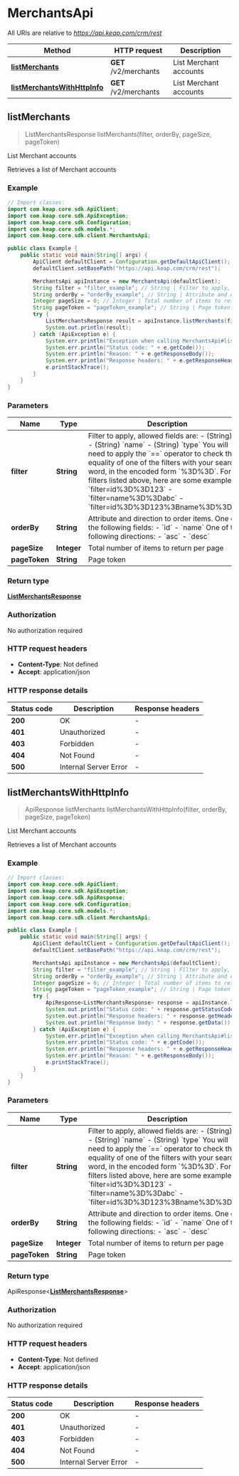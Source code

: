 # MerchantsApi

All URIs are relative to *https://api.keap.com/crm/rest*

| Method | HTTP request | Description |
|------------- | ------------- | -------------|
| [**listMerchants**](MerchantsApi.md#listMerchants) | **GET** /v2/merchants | List Merchant accounts |
| [**listMerchantsWithHttpInfo**](MerchantsApi.md#listMerchantsWithHttpInfo) | **GET** /v2/merchants | List Merchant accounts |



## listMerchants

> ListMerchantsResponse listMerchants(filter, orderBy, pageSize, pageToken)

List Merchant accounts

Retrieves a list of Merchant accounts

### Example

```java
// Import classes:
import com.keap.core.sdk.ApiClient;
import com.keap.core.sdk.ApiException;
import com.keap.core.sdk.Configuration;
import com.keap.core.sdk.models.*;
import com.keap.core.sdk.client.MerchantsApi;

public class Example {
    public static void main(String[] args) {
        ApiClient defaultClient = Configuration.getDefaultApiClient();
        defaultClient.setBasePath("https://api.keap.com/crm/rest");

        MerchantsApi apiInstance = new MerchantsApi(defaultClient);
        String filter = "filter_example"; // String | Filter to apply, allowed fields are: - (String) `id` - (String) `name` - (String) `type` You will need to apply the `==` operator to check the equality of one of the filters with your searched word, in the encoded form `%3D%3D`. For the filters listed above, here are some examples: - `filter=id%3D%3D123` - `filter=name%3D%3Dabc` - `filter=id%3D%3D123%3Bname%3D%3Dabc` 
        String orderBy = "orderBy_example"; // String | Attribute and direction to order items. One of the following fields: - `id` - `name`  One of the following directions: - `asc` - `desc`
        Integer pageSize = 0; // Integer | Total number of items to return per page
        String pageToken = "pageToken_example"; // String | Page token
        try {
            ListMerchantsResponse result = apiInstance.listMerchants(filter, orderBy, pageSize, pageToken);
            System.out.println(result);
        } catch (ApiException e) {
            System.err.println("Exception when calling MerchantsApi#listMerchants");
            System.err.println("Status code: " + e.getCode());
            System.err.println("Reason: " + e.getResponseBody());
            System.err.println("Response headers: " + e.getResponseHeaders());
            e.printStackTrace();
        }
    }
}
```

### Parameters


| Name | Type | Description  | Notes |
|------------- | ------------- | ------------- | -------------|
| **filter** | **String**| Filter to apply, allowed fields are: - (String) &#x60;id&#x60; - (String) &#x60;name&#x60; - (String) &#x60;type&#x60; You will need to apply the &#x60;&#x3D;&#x3D;&#x60; operator to check the equality of one of the filters with your searched word, in the encoded form &#x60;%3D%3D&#x60;. For the filters listed above, here are some examples: - &#x60;filter&#x3D;id%3D%3D123&#x60; - &#x60;filter&#x3D;name%3D%3Dabc&#x60; - &#x60;filter&#x3D;id%3D%3D123%3Bname%3D%3Dabc&#x60;  | [optional] |
| **orderBy** | **String**| Attribute and direction to order items. One of the following fields: - &#x60;id&#x60; - &#x60;name&#x60;  One of the following directions: - &#x60;asc&#x60; - &#x60;desc&#x60; | [optional] |
| **pageSize** | **Integer**| Total number of items to return per page | [optional] |
| **pageToken** | **String**| Page token | [optional] |

### Return type

[**ListMerchantsResponse**](ListMerchantsResponse.md)


### Authorization

No authorization required

### HTTP request headers

- **Content-Type**: Not defined
- **Accept**: application/json

### HTTP response details
| Status code | Description | Response headers |
|-------------|-------------|------------------|
| **200** | OK |  -  |
| **401** | Unauthorized |  -  |
| **403** | Forbidden |  -  |
| **404** | Not Found |  -  |
| **500** | Internal Server Error |  -  |

## listMerchantsWithHttpInfo

> ApiResponse<ListMerchantsResponse> listMerchants listMerchantsWithHttpInfo(filter, orderBy, pageSize, pageToken)

List Merchant accounts

Retrieves a list of Merchant accounts

### Example

```java
// Import classes:
import com.keap.core.sdk.ApiClient;
import com.keap.core.sdk.ApiException;
import com.keap.core.sdk.ApiResponse;
import com.keap.core.sdk.Configuration;
import com.keap.core.sdk.models.*;
import com.keap.core.sdk.client.MerchantsApi;

public class Example {
    public static void main(String[] args) {
        ApiClient defaultClient = Configuration.getDefaultApiClient();
        defaultClient.setBasePath("https://api.keap.com/crm/rest");

        MerchantsApi apiInstance = new MerchantsApi(defaultClient);
        String filter = "filter_example"; // String | Filter to apply, allowed fields are: - (String) `id` - (String) `name` - (String) `type` You will need to apply the `==` operator to check the equality of one of the filters with your searched word, in the encoded form `%3D%3D`. For the filters listed above, here are some examples: - `filter=id%3D%3D123` - `filter=name%3D%3Dabc` - `filter=id%3D%3D123%3Bname%3D%3Dabc` 
        String orderBy = "orderBy_example"; // String | Attribute and direction to order items. One of the following fields: - `id` - `name`  One of the following directions: - `asc` - `desc`
        Integer pageSize = 0; // Integer | Total number of items to return per page
        String pageToken = "pageToken_example"; // String | Page token
        try {
            ApiResponse<ListMerchantsResponse> response = apiInstance.listMerchantsWithHttpInfo(filter, orderBy, pageSize, pageToken);
            System.out.println("Status code: " + response.getStatusCode());
            System.out.println("Response headers: " + response.getHeaders());
            System.out.println("Response body: " + response.getData());
        } catch (ApiException e) {
            System.err.println("Exception when calling MerchantsApi#listMerchants");
            System.err.println("Status code: " + e.getCode());
            System.err.println("Response headers: " + e.getResponseHeaders());
            System.err.println("Reason: " + e.getResponseBody());
            e.printStackTrace();
        }
    }
}
```

### Parameters


| Name | Type | Description  | Notes |
|------------- | ------------- | ------------- | -------------|
| **filter** | **String**| Filter to apply, allowed fields are: - (String) &#x60;id&#x60; - (String) &#x60;name&#x60; - (String) &#x60;type&#x60; You will need to apply the &#x60;&#x3D;&#x3D;&#x60; operator to check the equality of one of the filters with your searched word, in the encoded form &#x60;%3D%3D&#x60;. For the filters listed above, here are some examples: - &#x60;filter&#x3D;id%3D%3D123&#x60; - &#x60;filter&#x3D;name%3D%3Dabc&#x60; - &#x60;filter&#x3D;id%3D%3D123%3Bname%3D%3Dabc&#x60;  | [optional] |
| **orderBy** | **String**| Attribute and direction to order items. One of the following fields: - &#x60;id&#x60; - &#x60;name&#x60;  One of the following directions: - &#x60;asc&#x60; - &#x60;desc&#x60; | [optional] |
| **pageSize** | **Integer**| Total number of items to return per page | [optional] |
| **pageToken** | **String**| Page token | [optional] |

### Return type

ApiResponse<[**ListMerchantsResponse**](ListMerchantsResponse.md)>


### Authorization

No authorization required

### HTTP request headers

- **Content-Type**: Not defined
- **Accept**: application/json

### HTTP response details
| Status code | Description | Response headers |
|-------------|-------------|------------------|
| **200** | OK |  -  |
| **401** | Unauthorized |  -  |
| **403** | Forbidden |  -  |
| **404** | Not Found |  -  |
| **500** | Internal Server Error |  -  |

